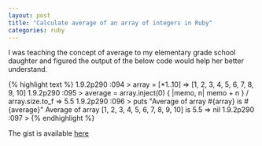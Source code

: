 ```yaml
---
layout: post
title: "Calculate average of an array of integers in Ruby"
categories: ruby
---
```



I was teaching the concept of average to my elementary grade school daughter and figured the output of the below code would help her better understand.

{% highlight text %}
1.9.2p290 :094 > array = [*1..10]
 => [1, 2, 3, 4, 5, 6, 7, 8, 9, 10]
1.9.2p290 :095 > average = array.inject(0) { |memo, n| memo + n } / array.size.to_f
 => 5.5
1.9.2p290 :096 > puts "Average of array #{array} is #{average}"
Average of array [1, 2, 3, 4, 5, 6, 7, 8, 9, 10] is 5.5
 => nil
1.9.2p290 :097 >
{% endhighlight %}


The gist is available [here](https://gist.github.com/sjayanna/5028070)
<script src="https://gist.github.com/sjayanna/5028070.js"></script>
